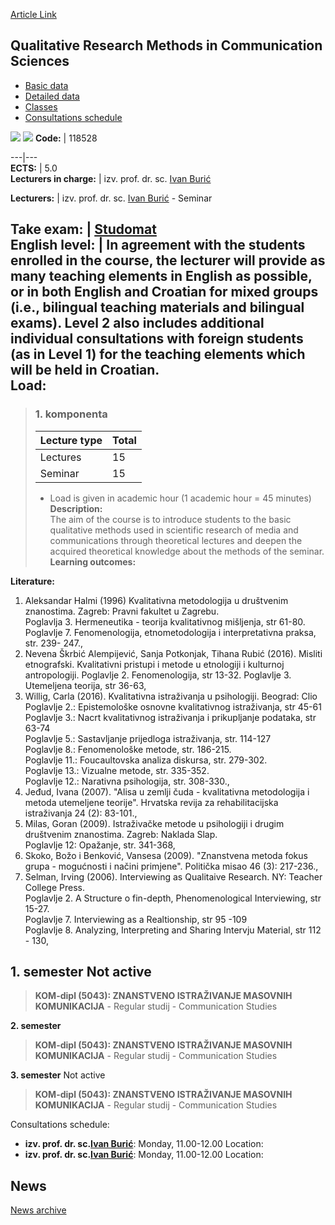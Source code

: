 [Article Link](https://www.fhs.hr/en/course/qrmics_a)

## Qualitative Research Methods in Communication Sciences
  * [Basic data](https://www.fhs.hr/en/course/qrmics_a#v1id-523825_713806_1_0 "Basic data")
  * [Detailed data](https://www.fhs.hr/en/course/qrmics_a#v1id-523825_713806_1_1 "Detailed data")
  * [Classes](https://www.fhs.hr/en/course/qrmics_a#v1id-523825_713806_1_2 "Classes")
  * [Consultations schedule](https://www.fhs.hr/en/course/qrmics_a#v1id-523825_713806_1_3 "Consultations schedule")


[![](https://www.fhs.hr/img/flags/gif/hr.gif)](https://www.fhs.hr/predmet/kmiuk_a) [![](https://www.fhs.hr/img/flags/gif/gb.gif)](https://www.fhs.hr/en/course/qrmics_a)
**Code:** |  118528  
  
---|---  
**ECTS:** |  5.0   
**Lecturers in charge:** |  izv. prof. dr. sc. [Ivan Burić](https://www.fhs.hr/staff/ivan.buric)   
  
**Lecturers:** |  izv. prof. dr. sc. [Ivan Burić](https://www.fhs.hr/djelatnik/ivan.buric) - Seminar  
  
**Take exam:** |  [Studomat](http://www.isvu.hr/studomat)  
**English level:** |  In agreement with the students enrolled in the course, the lecturer will provide as many teaching elements in English as possible, or in both English and Croatian for mixed groups (i.e., bilingual teaching materials and bilingual exams). Level 2 also includes additional individual consultations with foreign students (as in Level 1) for the teaching elements which will be held in Croatian.   
**Load:**  
---  
> ### 1. komponenta
> | Lecture type | Total  
> ---|---  
> Lectures | 15  
> Seminar | 15  
> * Load is given in academic hour (1 academic hour = 45 minutes)   
**Description:**  
> The aim of the course is to introduce students to the basic qualitative methods used in scientific research of media and communications through theoretical lectures and deepen the acquired theoretical knowledge about the methods of the seminar.  
**Learning outcomes:**  

  
**Literature:**  
  1. Aleksandar Halmi (1996) Kvalitativna metodologija u društvenim znanostima. Zagreb: Pravni fakultet u Zagrebu.  
Poglavlja 3. Hermeneutika - teorija kvalitativnog mišljenja, str 61-80. Poglavlje 7. Fenomenologija, etnometodologija i interpretativna praksa, str. 239- 247., 
  2. Nevena Škrbić Alempijević, Sanja Potkonjak, Tihana Rubić (2016). Misliti etnografski. Kvalitativni pristupi i metode u etnologiji i kulturnoj antropologiji. Poglavlje 2. Fenomenologija, str 13-32. Poglavlje 3. Utemeljena teorija, str 36-63, 
  3. Willig, Carla (2016). Kvalitativna istraživanja u psihologiji. Beograd: Clio  
Poglavlje 2.: Epistemološke osnovne kvalitativnog istraživanja, str 45-61  
Poglavlje 3.: Nacrt kvalitativnog istraživanja i prikupljanje podataka, str 63-74  
Poglavlje 5.: Sastavljanje prijedloga istraživanja, str. 114-127  
Poglavlje 8.: Fenomenološke metode, str. 186-215.  
Poglavlje 11.: Foucaultovska analiza diskursa, str. 279-302.  
Poglavlje 13.: Vizualne metode, str. 335-352.  
Poglavlje 12.: Narativna psihologija, str. 308-330., 
  4. Jeđud, Ivana (2007). "Alisa u zemlji čuda - kvalitativna metodologija i metoda utemeljene teorije". Hrvatska revija za rehabilitacijska istraživanja 24 (2): 83-101., 
  5. Milas, Goran (2009). Istraživačke metode u psihologiji i drugim društvenim znanostima. Zagreb: Naklada Slap.  
Poglavlje 12: Opažanje, str. 341-368, 
  6. Skoko, Božo i Benković, Vansesa (2009). "Znanstvena metoda fokus grupa - mogućnosti i načini primjene". Politička misao 46 (3): 217-236., 
  7. Selman, Irving (2006). Interviewing as Qualitaive Research. NY: Teacher College Press.  
Poglavlje 2. A Structure o fin-depth, Phenomenological Interviewing, str 15-27.  
Poglavlje 7. Interviewing as a Realtionship, str 95 -109  
Poglavlje 8. Analyzing, Interpreting and Sharing Intervju Material, str 112 - 130, 

  
**1. semester** Not active  
---  
> **KOM-dipl (5043): ZNANSTVENO ISTRAŽIVANJE MASOVNIH KOMUNIKACIJA** - Regular studij - Communication Studies  
>   
  
**2. semester**  
> **KOM-dipl (5043): ZNANSTVENO ISTRAŽIVANJE MASOVNIH KOMUNIKACIJA** - Regular studij - Communication Studies  
>   
  
**3. semester** Not active  
> **KOM-dipl (5043): ZNANSTVENO ISTRAŽIVANJE MASOVNIH KOMUNIKACIJA** - Regular studij - Communication Studies  
>   
Consultations schedule: 
  * **izv. prof. dr. sc.[Ivan Burić](https://www.fhs.hr/staff/ivan.buric)**: 
Monday, 11.00-12.00
Location: 
  * **izv. prof. dr. sc.[Ivan Burić](https://www.fhs.hr/djelatnik/ivan.buric)**: 
Monday, 11.00-12.00
Location: 


## News
[News archive](https://www.fhs.hr/en/course/qrmics_a?@=20qxq#news_87457 "News archive")
